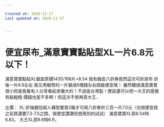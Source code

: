 ```yaml
---

Created at: 2020-11-17
Last updated at: 2020-11-17


---
```


# 便宜尿布_滿意寶寶黏貼型XL一片6.8元以下！


滿意寶寶黏貼XL蝦皮原價1435/168片=8.54
我有蝦皮八折券竟然這次可折尿布
折後一片6.8左右
我又用蝦幣的一片變成6塊錢左右超級便宜哦！
雖然聽說滿意寶寶很小但是我看有人分享看起來蠻大的！不過是台灣製！應該還可以吧～大王的感覺有點粗糙 價錢也差不多啊！但這次不想再買大王..

比價：
XL:折後麵包超人褲型要買2箱才可用八折券折三百一片7.0元（也很便宜我之前買還要7.3-7.5之間，很便宜讚讚但想用別的試試）
滿意寶寶XL原8.54特6.83，
大王XL原8.6特6.9，

